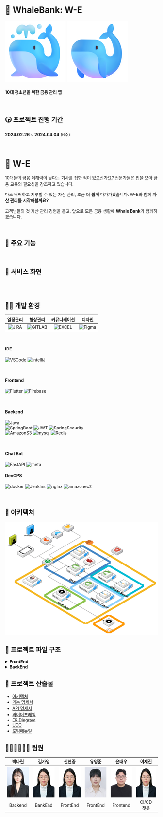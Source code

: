 # 🐳 WhaleBank: W-E
<img src="./docs/img/whale1.png" alt="whale1" width="200" height="200">
<img src="./docs/img/whale2.png" alt="whale2" width="200" height="200">

#### 10대 청소년을 위한 금융 관리 앱

</br>

## 🕞 프로젝트 진행 기간
**2024.02.26 ~ 2024.04.04** (6주)

<br>

# 🐋 W-E
10대들의 금융 이해력이 낮다는 기사를 접한 적이 있으신가요?
전문가들은 입을 모아 금융 교육의 필요성을 강조하고 있습니다.

다소 딱딱하고 지루할 수 있는 자산 관리, 조금 더 **쉽게** 다가가겠습니다.
W-E와 함께 **자산 관리를 시작해볼까요?** 

고객님들의 첫 자산 관리 경험을 돕고, 앞으로 모든 금융 생활에 **Whale Bank**가 함께하겠습니다.

<br>

## 💬 주요 기능


<br>

## 📱 서비스 화면

<br>
<br>

## 👩‍💻 개발 환경

<a name="item-three"></a>

|일정관리|형상관리|커뮤니케이션|디자인|
|:---:|:---:|:---:|:---:|
| ![JIRA](https://img.shields.io/badge/jira-0052CC?style=for-the-badge&logo=jirasoftware&logoColor=white) | ![GITLAB](https://img.shields.io/badge/gitlab-FC6D26?style=for-the-badge&logo=gitlab&logoColor=white) | ![EXCEL](https://img.shields.io/badge/googlesheets-34A853?style=for-the-badge&logo=notion&logoColor=white) | ![Figma](https://img.shields.io/badge/figma-%23F24E1E.svg?style=for-the-badge&logo=figma&logoColor=white) |



<br>


#### IDE

![VSCode](https://img.shields.io/badge/VisualStudioCode-007ACC?style=for-the-badge&logo=VisualStudioCode&logoColor=white) ![IntelliJ](https://img.shields.io/badge/intellijidea-000000?style=for-the-badge&logo=intellijidea&logoColor=white)

<br>


#### Frontend
![Flutter](https://img.shields.io/badge/Flutter-02569B?style=for-the-badge&logo=Flutter&logoColor=white) ![Firebase](https://img.shields.io/badge/firebase-FFCA28?style=for-the-badge&logo=firebase&logoColor=white)

<br>


#### Backend

![Java](https://img.shields.io/badge/java-%23ED8B00.svg?style=for-the-badge&logo=openjdk&logoColor=white)  
![SpringBoot](https://img.shields.io/badge/springboot-6DB33F?style=for-the-badge&logo=springboot&logoColor=white) ![JWT](https://img.shields.io/badge/JWT-black?style=for-the-badge&logo=JSON%20web%20tokens) ![SpringSecurity](https://img.shields.io/badge/springsecurity-6DB33F?style=for-the-badge&logo=springsecurity&logoColor=white)  
![AmazonS3](https://img.shields.io/badge/AmazonS3-569A31?style=for-the-badge&logo=AmazonS3&logoColor=white) ![mysql](https://img.shields.io/badge/mysql-4479A1?style=for-the-badge&logo=mysql&logoColor=white) ![Redis](https://img.shields.io/badge/redis-DC382D?style=for-the-badge&logo=redis&logoColor=white)

<br>

#### Chat Bot
![FastAPI](https://img.shields.io/badge/fastapi-009688?style=for-the-badge&logo=fastapi&logoColor=white) ![meta](https://img.shields.io/badge/meta-0467DF?style=for-the-badge&logo=meta&logoColor=white)


#### DevOPS

![docker](https://img.shields.io/badge/docker-2496ED?style=for-the-badge&logo=docker&logoColor=white) ![Jenkins](https://img.shields.io/badge/Jenkins-D24939?style=for-the-badge&logo=Jenkins&logoColor=white) ![nginx](https://img.shields.io/badge/nginx-009639?style=for-the-badge&logo=nginx&logoColor=white) ![amazonec2](https://img.shields.io/badge/amazonec2-FF9900?style=for-the-badge&logo=amazonec2&logoColor=white)

<br>

## 🏢 아키텍처
<img src="./docs/img/E103 아키텍처.png">



## 📂 프로젝트 파일 구조

<details>
<summary><b>FrontEnd</b></summary>

```
📦lib
 ┣ 📂api
 ┃ ┣ 📂account
 ┃ ┃ ┣ 📜account_list_api.dart
 ┃ ┃ ┣ 📜main_account.dart
 ┃ ┃ ┗ 📜transfer_api.dart
 ┃ ┣ 📂account_book
 ┃ ┃ ┣ 📜account_book_api.dart
 ┃ ┃ ┗ 📜account_book_model.dart
 ┃ ┣ 📂allowance
 ┃ ┃ ┣ 📜add_child_api.dart
 ┃ ┃ ┣ 📜allowance_patch_api.dart
 ┃ ┃ ┣ 📜children_api.dart
 ┃ ┃ ┗ 📜child_model.dart
 ┃ ┣ 📂mission
 ┃ ┃ ┣ 📜add_mission_api.dart
 ┃ ┃ ┗ 📜mission_list_api.dart
 ┃ ┣ 📂nego
 ┃ ┃ ┗ 📜nego_list_api.dart
 ┃ ┣ 📂save
 ┃ ┃ ┣ 📜goal_add_api.dart
 ┃ ┃ ┣ 📜goal_detail_api.dart
 ┃ ┃ ┗ 📜goal_list_api.dart
 ┃ ┣ 📂statistics
 ┃ ┃ ┗ 📜month_account_api.dart
 ┃ ┣ 📜base_url.dart
 ┃ ┗ 📜test_html.dart
 ┣ 📂models
 ┃ ┣ 📂account
 ┃ ┃ ┣ 📜account_list_data.dart
 ┃ ┃ ┣ 📜bank_code.dart
 ┃ ┃ ┣ 📜dummy_data_account.dart
 ┃ ┃ ┗ 📜transfer_data.dart
 ┃ ┣ 📂mission
 ┃ ┃ ┗ 📜mission_model.dart
 ┃ ┣ 📂save
 ┃ ┃ ┣ 📜goal_add.dart
 ┃ ┃ ┗ 📜goal_list.dart
 ┃ ┣ 📂statistics
 ┃ ┃ ┗ 📜account_month_model.dart
 ┃ ┣ 📂store
 ┃ ┃ ┣ 📂account
 ┃ ┃ ┃ ┗ 📜account_controller.dart
 ┃ ┃ ┣ 📂saving_goal
 ┃ ┃ ┃ ┗ 📜goal_list_controller.dart
 ┃ ┃ ┣ 📂user
 ┃ ┃ ┃ ┣ 📜user.dart
 ┃ ┃ ┃ ┗ 📜user_controller.dart
 ┃ ┃ ┗ 📂userRole
 ┃ ┃ ┃ ┗ 📜user_role.dart
 ┃ ┣ 📜mission_data.dart
 ┃ ┗ 📜signup_request.dart
 ┣ 📂screens
 ┃ ┣ 📂account_book
 ┃ ┃ ┣ 📂widgets
 ┃ ┃ ┃ ┣ 📜chart.dart
 ┃ ┃ ┃ ┣ 📜chart2.dart
 ┃ ┃ ┃ ┣ 📜table.dart
 ┃ ┃ ┃ ┗ 📜table_card.dart
 ┃ ┃ ┣ 📜account_book_home_page.dart
 ┃ ┃ ┗ 📜form_account_book.dart
 ┃ ┣ 📂bank_history_page
 ┃ ┃ ┣ 📂widgets
 ┃ ┃ ┃ ┣ 📜bank_history_card.dart
 ┃ ┃ ┃ ┣ 📜bank_history_table.dart
 ┃ ┃ ┃ ┣ 📜bank_top_container.dart
 ┃ ┃ ┃ ┗ 📜trans_type_button.dart
 ┃ ┃ ┗ 📜bank_history_page.dart
 ┃ ┣ 📂chat_page
 ┃ ┃ ┗ 📜chat_page.dart
 ┃ ┣ 📂child_page
 ┃ ┃ ┣ 📂widgets
 ┃ ┃ ┃ ┣ 📜goal_card.dart
 ┃ ┃ ┃ ┣ 📜goal_section_bar.dart
 ┃ ┃ ┃ ┣ 📜mission_list.dart
 ┃ ┃ ┃ ┗ 📜mission_section_bar.dart
 ┃ ┃ ┣ 📜child_home_page.dart
 ┃ ┃ ┗ 📜child_page.dart
 ┃ ┣ 📂dutchpay_page
 ┃ ┃ ┣ 📂widgets
 ┃ ┃ ┃ ┣ 📜create_room.dart
 ┃ ┃ ┃ ┣ 📜dutchpay_detail_page.dart
 ┃ ┃ ┃ ┣ 📜dutchpay_my_payment_page.dart
 ┃ ┃ ┃ ┗ 📜dutchpay_payment_page.dart
 ┃ ┃ ┗ 📜dutchpay_page.dart
 ┃ ┣ 📂friends_page
 ┃ ┃ ┣ 📂widgets
 ┃ ┃ ┃ ┣ 📜change_nickname_friends.dart
 ┃ ┃ ┃ ┣ 📜contacts_modal.dart
 ┃ ┃ ┃ ┣ 📜friends.dart
 ┃ ┃ ┃ ┗ 📜friends_request_modal.dart
 ┃ ┃ ┗ 📜my_friends_page.dart
 ┃ ┣ 📂mission_page
 ┃ ┃ ┣ 📂widgets
 ┃ ┃ ┃ ┣ 📜mission.dart
 ┃ ┃ ┃ ┗ 📜mission_none.dart
 ┃ ┃ ┗ 📜my_mission_page.dart
 ┃ ┣ 📂parents_page
 ┃ ┃ ┣ 📂children_page
 ┃ ┃ ┃ ┣ 📂widgets
 ┃ ┃ ┃ ┃ ┣ 📂mission
 ┃ ┃ ┃ ┃ ┃ ┣ 📜mission_add_card.dart
 ┃ ┃ ┃ ┃ ┃ ┣ 📜mission_card.dart
 ┃ ┃ ┃ ┃ ┃ ┗ 📜mission_list.dart
 ┃ ┃ ┃ ┃ ┗ 📜add_child_form.dart
 ┃ ┃ ┃ ┣ 📜children_carousel.dart
 ┃ ┃ ┃ ┗ 📜child_info.dart
 ┃ ┃ ┣ 📂widgets
 ┃ ┃ ┃ ┣ 📂nego
 ┃ ┃ ┃ ┃ ┣ 📜nego_card.dart
 ┃ ┃ ┃ ┃ ┣ 📜nego_detail_page.dart
 ┃ ┃ ┃ ┃ ┗ 📜nego_list_widget.dart
 ┃ ┃ ┃ ┣ 📜allowance_info_form.dart
 ┃ ┃ ┃ ┣ 📜children_list.dart
 ┃ ┃ ┃ ┣ 📜child_card.dart
 ┃ ┃ ┃ ┗ 📜section_bar.dart
 ┃ ┃ ┣ 📜parent_home_page.dart
 ┃ ┃ ┗ 📜parent_page.dart
 ┃ ┣ 📂profile_page
 ┃ ┃ ┗ 📜my_profile_page.dart
 ┃ ┣ 📂salary_page
 ┃ ┃ ┣ 📂widgets
 ┃ ┃ ┃ ┣ 📜change_nickname_parents.dart
 ┃ ┃ ┃ ┗ 📜salary.dart
 ┃ ┃ ┣ 📜salary_increase_form_page.dart
 ┃ ┃ ┣ 📜salary_increase_page.dart
 ┃ ┃ ┗ 📜salary_list_page.dart
 ┃ ┣ 📂saving_goal_page
 ┃ ┃ ┣ 📂widgets
 ┃ ┃ ┃ ┣ 📜saving_goal.dart
 ┃ ┃ ┃ ┣ 📜saving_goal_account_carousel.dart
 ┃ ┃ ┃ ┣ 📜saving_goal_detail.dart
 ┃ ┃ ┃ ┣ 📜saving_goal_none.dart
 ┃ ┃ ┃ ┣ 📜saving_goal_none_noadd.dart
 ┃ ┃ ┃ ┗ 📜saving_goal_plus.dart
 ┃ ┃ ┣ 📜goal_add_form(no use).dart
 ┃ ┃ ┣ 📜my_saving_goal_form.dart
 ┃ ┃ ┗ 📜my_saving_goal_page.dart
 ┃ ┣ 📂transfer_page
 ┃ ┃ ┣ 📂widgets
 ┃ ┃ ┃ ┣ 📜bank_code_button.dart
 ┃ ┃ ┃ ┣ 📜input_format.dart
 ┃ ┃ ┃ ┗ 📜transfet_password_form.dart
 ┃ ┃ ┣ 📜gruop_transfer_page.dart
 ┃ ┃ ┗ 📜transfer_page.dart
 ┃ ┣ 📜alarm_page.dart
 ┃ ┣ 📜login_page.dart
 ┃ ┣ 📜menu_page.dart
 ┃ ┣ 📜my_home_page.dart
 ┃ ┣ 📜pin_login_page.dart
 ┃ ┣ 📜pin_setting_page.dart
 ┃ ┣ 📜signup_page.dart
 ┃ ┗ 📜TODO.md
 ┣ 📂services
 ┃ ┣ 📜auth_interceptor.dart
 ┃ ┣ 📜auth_service.dart
 ┃ ┗ 📜dio_service.dart
 ┣ 📂widgets
 ┃ ┣ 📜bank_book.dart
 ┃ ┣ 📜bank_detail.dart
 ┃ ┣ 📜carousel_with_indicator.dart
 ┃ ┣ 📜my_img.dart
 ┃ ┣ 📜nav_bar.dart
 ┃ ┣ 📜pin_money.dart
 ┃ ┗ 📜TODO.md
 ┣ 📜firebase_options.dart
 ┗ 📜main.dart
```

</details>

<details>
<summary><b>BackEnd</b></summary>

```
📦backend
 ┣ 📂domain
 ┃ ┣ 📂account
 ┃ ┃ ┣ 📂controller
 ┃ ┃ ┃ ┗ 📜AccountController.java
 ┃ ┃ ┣ 📂dto
 ┃ ┃ ┃ ┣ 📂request
 ┃ ┃ ┃ ┃ ┣ 📜InquiryRequestDto.java
 ┃ ┃ ┃ ┃ ┣ 📜TransactionHistoryRequestDto.java
 ┃ ┃ ┃ ┃ ┗ 📜WithdrawRequestDto.java
 ┃ ┃ ┃ ┗ 📂response
 ┃ ┃ ┃ ┃ ┣ 📜AccountDetailResponseDto.java
 ┃ ┃ ┃ ┃ ┣ 📜AccountInfoResponseDto.java
 ┃ ┃ ┃ ┃ ┣ 📜InquiryResponseDto.java
 ┃ ┃ ┃ ┃ ┗ 📜TransactionHistoryResponseDto.java
 ┃ ┃ ┗ 📂service
 ┃ ┃ ┃ ┣ 📜AccountService.java
 ┃ ┃ ┃ ┗ 📜AccountServiceImpl.java
 ┃ ┣ 📂accountbook
 ┃ ┃ ┣ 📂controller
 ┃ ┃ ┃ ┗ 📜AccountBookController.java
 ┃ ┃ ┣ 📂dto
 ┃ ┃ ┃ ┣ 📂request
 ┃ ┃ ┃ ┃ ┗ 📜AccountBookEntryRequestDto.java
 ┃ ┃ ┃ ┗ 📂response
 ┃ ┃ ┃ ┃ ┣ 📜AccountBookEntryResponseDto.java
 ┃ ┃ ┃ ┃ ┗ 📜MonthlyHistoryResponseDto.java
 ┃ ┃ ┣ 📂repository
 ┃ ┃ ┃ ┣ 📜AccountBookBulkRepository.java
 ┃ ┃ ┃ ┗ 📜AccountBookRepository.java
 ┃ ┃ ┣ 📂service
 ┃ ┃ ┃ ┣ 📜AccountBookService.java
 ┃ ┃ ┃ ┗ 📜AccountBookServiceImpl.java
 ┃ ┃ ┗ 📜AccountBookEntity.java
 ┃ ┣ 📂allowance
 ┃ ┃ ┣ 📂controller
 ┃ ┃ ┃ ┗ 📜AllowanceController.java
 ┃ ┃ ┣ 📂dto
 ┃ ┃ ┃ ┣ 📂request
 ┃ ┃ ┃ ┃ ┣ 📜AddGroupRequestDto.java
 ┃ ┃ ┃ ┃ ┣ 📜UpdateAllowanceRequestDto.java
 ┃ ┃ ┃ ┃ ┗ 📜UpdateNicknameRequestDto.java
 ┃ ┃ ┃ ┗ 📂response
 ┃ ┃ ┃ ┃ ┣ 📜AllowanceInfoResponseDto.java
 ┃ ┃ ┃ ┃ ┣ 📜ChildrenDetailResponseDto.java
 ┃ ┃ ┃ ┃ ┣ 📜ChildrenInfoResponseDto.java
 ┃ ┃ ┃ ┃ ┗ 📜GroupInfoResponseDto.java
 ┃ ┃ ┣ 📂repository
 ┃ ┃ ┃ ┣ 📜AutoPaymentRepository.java
 ┃ ┃ ┃ ┣ 📜GroupRepository.java
 ┃ ┃ ┃ ┗ 📜RoleRepository.java
 ┃ ┃ ┣ 📂service
 ┃ ┃ ┃ ┣ 📜AllowanceService.java
 ┃ ┃ ┃ ┣ 📜AllowanceServiceImpl.java
 ┃ ┃ ┃ ┗ 📜AutoPaymentUtils.java
 ┃ ┃ ┣ 📜AutoPaymentEntity.java
 ┃ ┃ ┣ 📜GroupEntity.java
 ┃ ┃ ┗ 📜RoleEntity.java
 ┃ ┣ 📂dutchpay
 ┃ ┃ ┣ 📂controller
 ┃ ┃ ┃ ┗ 📜DutchpayController.java
 ┃ ┃ ┣ 📂dto
 ┃ ┃ ┃ ┣ 📂request
 ┃ ┃ ┃ ┃ ┣ 📜DutchpayRoomRequestDto.java
 ┃ ┃ ┃ ┃ ┣ 📜PaymentRequestDto.java
 ┃ ┃ ┃ ┃ ┣ 📜RegisterPaymentRequestDto.java
 ┃ ┃ ┃ ┃ ┗ 📜SelfDutchpayRequestDto.java
 ┃ ┃ ┃ ┗ 📂response
 ┃ ┃ ┃ ┃ ┣ 📜DutchpayDetailResponseDto.java
 ┃ ┃ ┃ ┃ ┣ 📜DutchpayRoomResponseDto.java
 ┃ ┃ ┃ ┃ ┗ 📜PaymentResponseDto.java
 ┃ ┃ ┣ 📂repository
 ┃ ┃ ┃ ┣ 📜CategoryCalculateRepository.java
 ┃ ┃ ┃ ┣ 📜DutchpayRepository.java
 ┃ ┃ ┃ ┣ 📜DutchpayRoomRepository.java
 ┃ ┃ ┃ ┗ 📜SelectedPaymentRepository.java
 ┃ ┃ ┣ 📂service
 ┃ ┃ ┃ ┣ 📜DutchpayService.java
 ┃ ┃ ┃ ┗ 📜DutchpayServiceImpl.java
 ┃ ┃ ┣ 📜CategoryCalculateEntity.java
 ┃ ┃ ┣ 📜DutchpayEntity.java
 ┃ ┃ ┣ 📜DutchpayRoomEntity.java
 ┃ ┃ ┗ 📜SelectedPaymentEntity.java
 ┃ ┣ 📂friend
 ┃ ┃ ┣ 📂controller
 ┃ ┃ ┃ ┗ 📜FriendController.java
 ┃ ┃ ┣ 📂dto
 ┃ ┃ ┃ ┣ 📂request
 ┃ ┃ ┃ ┃ ┣ 📜FriendManageRequestDto.java
 ┃ ┃ ┃ ┃ ┗ 📜UpdateFriendNicknameRequestDto.java
 ┃ ┃ ┃ ┗ 📂response
 ┃ ┃ ┃ ┃ ┣ 📜FriendManageResponseDto.java
 ┃ ┃ ┃ ┃ ┣ 📜FriendResponseDto.java
 ┃ ┃ ┃ ┃ ┣ 📜PendingRequestDto.java
 ┃ ┃ ┃ ┃ ┗ 📜UpdateFriendNicknameResponseDto.java
 ┃ ┃ ┣ 📂repository
 ┃ ┃ ┃ ┣ 📜FriendRepository.java
 ┃ ┃ ┃ ┗ 📜FriendshipRepository.java
 ┃ ┃ ┣ 📂service
 ┃ ┃ ┃ ┣ 📜FriendService.java
 ┃ ┃ ┃ ┗ 📜FriendServiceImpl.java
 ┃ ┃ ┣ 📜FriendEntity.java
 ┃ ┃ ┣ 📜FriendId.java
 ┃ ┃ ┗ 📜FriendshipEntity.java
 ┃ ┣ 📂goal
 ┃ ┃ ┣ 📂controller
 ┃ ┃ ┃ ┗ 📜GoalController.java
 ┃ ┃ ┣ 📂dto
 ┃ ┃ ┃ ┣ 📂request
 ┃ ┃ ┃ ┃ ┣ 📜GoalRequestDto.java
 ┃ ┃ ┃ ┃ ┣ 📜GoalSaveRequestDto.java
 ┃ ┃ ┃ ┃ ┗ 📜GoalStatusRequestDto.java
 ┃ ┃ ┃ ┗ 📂response
 ┃ ┃ ┃ ┃ ┣ 📜GoalDetailResponseDto.java
 ┃ ┃ ┃ ┃ ┣ 📜GoalListResponseDto.java
 ┃ ┃ ┃ ┃ ┣ 📜GoalResponseDto.java
 ┃ ┃ ┃ ┃ ┣ 📜GoalSaveResponseDto.java
 ┃ ┃ ┃ ┃ ┗ 📜GoalStatusResponseDto.java
 ┃ ┃ ┣ 📂repository
 ┃ ┃ ┃ ┗ 📜GoalRepository.java
 ┃ ┃ ┣ 📂service
 ┃ ┃ ┃ ┣ 📜GoalService.java
 ┃ ┃ ┃ ┗ 📜GoalServiceImpl.java
 ┃ ┃ ┗ 📜GoalEntity.java
 ┃ ┣ 📂mission
 ┃ ┃ ┣ 📂controller
 ┃ ┃ ┃ ┗ 📜MissionController.java
 ┃ ┃ ┣ 📂dto
 ┃ ┃ ┃ ┣ 📂request
 ┃ ┃ ┃ ┃ ┣ 📜MissionCreateRequestDto.java
 ┃ ┃ ┃ ┃ ┗ 📜MissionManageRequestDto.java
 ┃ ┃ ┃ ┗ 📂response
 ┃ ┃ ┃ ┃ ┗ 📜MissionInfoResponseDto.java
 ┃ ┃ ┣ 📂repository
 ┃ ┃ ┃ ┗ 📜MissionRepository.java
 ┃ ┃ ┣ 📂service
 ┃ ┃ ┃ ┣ 📜MissionService.java
 ┃ ┃ ┃ ┗ 📜MissionServiceImpl.java
 ┃ ┃ ┗ 📜MissionEntity.java
 ┃ ┣ 📂negotiation
 ┃ ┃ ┣ 📂controller
 ┃ ┃ ┃ ┗ 📜NegotiationController.java
 ┃ ┃ ┣ 📂dto
 ┃ ┃ ┃ ┣ 📂request
 ┃ ┃ ┃ ┃ ┣ 📜NegoManageRequestDto.java
 ┃ ┃ ┃ ┃ ┗ 📜NegoRequestDto.java
 ┃ ┃ ┃ ┗ 📂response
 ┃ ┃ ┃ ┃ ┣ 📜NegoInfoResponseDto.java
 ┃ ┃ ┃ ┃ ┣ 📜NegoListResponseDto.java
 ┃ ┃ ┃ ┃ ┗ 📜NegoResponseDto.java
 ┃ ┃ ┣ 📂repository
 ┃ ┃ ┃ ┗ 📜NegotiationRepository.java
 ┃ ┃ ┣ 📂service
 ┃ ┃ ┃ ┣ 📜NegotiationService.java
 ┃ ┃ ┃ ┗ 📜NegotiationServiceImpl.java
 ┃ ┃ ┗ 📜NegotiationEntity.java
 ┃ ┣ 📂notification
 ┃ ┃ ┣ 📂controller
 ┃ ┃ ┃ ┗ 📜NotiController.java
 ┃ ┃ ┣ 📂dto
 ┃ ┃ ┃ ┣ 📂request
 ┃ ┃ ┃ ┃ ┗ 📜FCMRequestDto.java
 ┃ ┃ ┃ ┗ 📂response
 ┃ ┃ ┃ ┃ ┗ 📜NotiResponseDto.java
 ┃ ┃ ┣ 📂repository
 ┃ ┃ ┃ ┗ 📜NotiRepository.java
 ┃ ┃ ┣ 📂service
 ┃ ┃ ┃ ┣ 📜FcmUtils.java
 ┃ ┃ ┃ ┣ 📜NotiService.java
 ┃ ┃ ┃ ┗ 📜NotiServiceimpl.java
 ┃ ┃ ┣ 📜FCMCategory.java
 ┃ ┃ ┗ 📜NotificationEntity.java
 ┃ ┗ 📂user
 ┃ ┃ ┣ 📂controller
 ┃ ┃ ┃ ┣ 📜AuthController.java
 ┃ ┃ ┃ ┗ 📜UserController.java
 ┃ ┃ ┣ 📂dto
 ┃ ┃ ┃ ┣ 📂request
 ┃ ┃ ┃ ┃ ┣ 📜GuestBookRequestDto.java
 ┃ ┃ ┃ ┃ ┣ 📜LoginRequestDto.java
 ┃ ┃ ┃ ┃ ┣ 📜RegisterMainAccountRequestDto.java
 ┃ ┃ ┃ ┃ ┣ 📜SignUpRequestDto.java
 ┃ ┃ ┃ ┃ ┣ 📜UpdatePasswordRequestDto.java
 ┃ ┃ ┃ ┃ ┗ 📜VerifyRequestDto.java
 ┃ ┃ ┃ ┗ 📂response
 ┃ ┃ ┃ ┃ ┣ 📜LoginResponseDto.java
 ┃ ┃ ┃ ┃ ┣ 📜ProfileImageResponseDto.java
 ┃ ┃ ┃ ┃ ┣ 📜ProfileImgResponseDto.java
 ┃ ┃ ┃ ┃ ┣ 📜ProfileResponseDto.java
 ┃ ┃ ┃ ┃ ┣ 📜ReissueResponseDto.java
 ┃ ┃ ┃ ┃ ┣ 📜StatisticsResponseDto.java
 ┃ ┃ ┃ ┃ ┣ 📜TokenResponseDto.java
 ┃ ┃ ┃ ┃ ┗ 📜VerifyResponseDto.java
 ┃ ┃ ┣ 📂repository
 ┃ ┃ ┃ ┣ 📜AuthRepository.java
 ┃ ┃ ┃ ┣ 📜GuestBookRepository.java
 ┃ ┃ ┃ ┗ 📜ProfileRepository.java
 ┃ ┃ ┣ 📂security
 ┃ ┃ ┃ ┣ 📜CustomUserDetailsService.java
 ┃ ┃ ┃ ┣ 📜JwtAuthenticationFilter.java
 ┃ ┃ ┃ ┣ 📜JwtExceptionFilter.java
 ┃ ┃ ┃ ┗ 📜JwtService.java
 ┃ ┃ ┣ 📂service
 ┃ ┃ ┃ ┣ 📜AuthService.java
 ┃ ┃ ┃ ┣ 📜AuthServiceImpl.java
 ┃ ┃ ┃ ┣ 📜UserService.java
 ┃ ┃ ┃ ┗ 📜UserServiceImpl.java
 ┃ ┃ ┣ 📜GuestBookEntity.java
 ┃ ┃ ┣ 📜ProfileEntity.java
 ┃ ┃ ┣ 📜Role.java
 ┃ ┃ ┗ 📜UserEntity.java
 ┣ 📂global
 ┃ ┣ 📂config
 ┃ ┃ ┣ 📜FirebaseConfig.java
 ┃ ┃ ┣ 📜OpenFeignConfig.java
 ┃ ┃ ┣ 📜RedisConfig.java
 ┃ ┃ ┣ 📜S3Config.java
 ┃ ┃ ┣ 📜SecurityConfig.java
 ┃ ┃ ┣ 📜SwaggerConfig.java
 ┃ ┃ ┗ 📜WebConfig.java
 ┃ ┣ 📂exception
 ┃ ┃ ┣ 📜CustomException.java
 ┃ ┃ ┣ 📜GlobalExceptionHandler.java
 ┃ ┃ ┗ 📜JwtException.java
 ┃ ┣ 📂openfeign
 ┃ ┃ ┣ 📂bank
 ┃ ┃ ┃ ┣ 📂request
 ┃ ┃ ┃ ┃ ┣ 📜AccountIdRequestDto.java
 ┃ ┃ ┃ ┃ ┣ 📜CheckUserRequestDto.java
 ┃ ┃ ┃ ┃ ┣ 📜DepositRequest.java
 ┃ ┃ ┃ ┃ ┣ 📜InquiryRequest.java
 ┃ ┃ ┃ ┃ ┣ 📜ParkingRequest.java
 ┃ ┃ ┃ ┃ ┣ 📜ReissueRequestDto.java
 ┃ ┃ ┃ ┃ ┣ 📜TransactionRequest.java
 ┃ ┃ ┃ ┃ ┣ 📜VerifyRequestDto.java
 ┃ ┃ ┃ ┃ ┗ 📜WithdrawRequest.java
 ┃ ┃ ┃ ┣ 📂response
 ┃ ┃ ┃ ┃ ┣ 📜AccessTokenResponseDto.java
 ┃ ┃ ┃ ┃ ┣ 📜AccountDetailResponse.java
 ┃ ┃ ┃ ┃ ┣ 📜AccountListResponseDto.java
 ┃ ┃ ┃ ┃ ┣ 📜CheckUserResponseDto.java
 ┃ ┃ ┃ ┃ ┣ 📜DepositResponse.java
 ┃ ┃ ┃ ┃ ┣ 📜InquiryResponse.java
 ┃ ┃ ┃ ┃ ┣ 📜ParkingBalanceResponse.java
 ┃ ┃ ┃ ┃ ┣ 📜ReissueResponseDto.java
 ┃ ┃ ┃ ┃ ┣ 📜TransactionResponse.java
 ┃ ┃ ┃ ┃ ┣ 📜VerifyResponseDto.java
 ┃ ┃ ┃ ┃ ┗ 📜WithdrawResponse.java
 ┃ ┃ ┃ ┣ 📜BankAccessUtil.java
 ┃ ┃ ┃ ┗ 📜BankClient.java
 ┃ ┃ ┗ 📂card
 ┃ ┃ ┃ ┣ 📂request
 ┃ ┃ ┃ ┃ ┗ 📜CardHistoryRequest.java
 ┃ ┃ ┃ ┣ 📂response
 ┃ ┃ ┃ ┃ ┗ 📜CardHistoryResponse.java
 ┃ ┃ ┃ ┣ 📜CardAccessUtil.java
 ┃ ┃ ┃ ┗ 📜CardClient.java
 ┃ ┣ 📂response
 ┃ ┃ ┣ 📜ApiResponse.java
 ┃ ┃ ┗ 📜ResponseCode.java
 ┃ ┗ 📂utils
 ┃ ┃ ┗ 📜EncryptionUtils.java
 ┣ 📂test
 ┃ ┣ 📜TestController.java
 ┃ ┣ 📜TestEntity.java
 ┃ ┣ 📜TestRepository.java
 ┃ ┗ 📜TestService.java
 ┣ 📜.DS_Store
 ┗ 📜BackendApplication.java
```

</details>

## 📑 프로젝트 산출물
- [아키텍처](./docs/E103-Architecture.pdf)
- [기능 명세서](./document/기능명세서.pdf)
- [API 명세서](./docs/API명세서.pdf)
- [와이어프레임](./docs/와이어프레임.pdf)
- [ER Diagram](./docs/erd.png)
- [UCC](./docs/ploud_ucc.mp4)
- [포팅메뉴얼](./exec/E103-PortingManual.md)


## 👨‍👨‍👧👨‍👨‍👧 팀원
|박나린|김가영|신현중|유영준|윤태우|이재진|
|:---:|:---:|:---:|:---:|:---:|:---:|
| <img src="./docs/member/rin.jpg" style="height: 100px"> | <img src="./docs/member/kky.jpg" style="height: 100px"> | <img src="./docs/member/kky.jpg" style="height: 100px"> | <img src="./docs/member/yyj.jpg" style="height: 100px"> | <img src="./docs/member/ytw.jpg" style="height: 100px"> | <img src="./docs/member/kky.jpg" style="height: 100px"> |
| Backend <br/>| BankEnd <br/> | FrontEnd <br/>  | FrontEnd <br/>  | Frontend <br/>  | CI/CD <br/> 챗봇 |